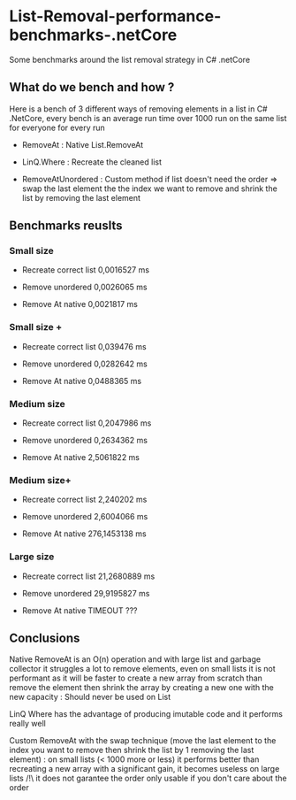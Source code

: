 # List-Removal-performance-benchmarks-.netCore

Some benchmarks around the list removal strategy in C# .netCore

## What do we bench and how ?

Here is a bench of 3 different ways of removing elements in a list in C# .NetCore, every bench is an average run time over 1000 run on the same list for everyone for every run

- RemoveAt : Native List.RemoveAt

- LinQ.Where : Recreate the cleaned list

- RemoveAtUnordered : Custom method if list doesn't need the order => swap the last element the the index we want to remove and shrink the list by removing the last element


## Benchmarks reuslts


### Small size
- Recreate correct list 0,0016527 ms

- Remove unordered 0,0026065 ms

- Remove At native 0,0021817 ms


### Small size +
- Recreate correct list 0,039476 ms

- Remove unordered 0,0282642 ms

- Remove At native 0,0488365 ms


### Medium size
- Recreate correct list 0,2047986 ms

- Remove unordered 0,2634362 ms

- Remove At native 2,5061822 ms


### Medium size+
- Recreate correct list 2,240202 ms

- Remove unordered 2,6004066 ms

- Remove At native 276,1453138 ms


### Large size
- Recreate correct list 21,2680889 ms

- Remove unordered 29,9195827 ms

- Remove At native TIMEOUT ???


## Conclusions

Native RemoveAt is an O(n) operation and with large list and garbage collector it struggles a lot to remove elements, even on small lists it is not performant as it will be faster to create a new array from scratch than remove the element then shrink the array by creating a new one with the new capacity : Should never be used on List

LinQ Where has the advantage of producing imutable code and it performs really well

Custom RemoveAt with the swap technique (move the last element to the index you want to remove then shrink the list by 1 removing the last element) : on small lists (< 1000 more or less) it performs better than recreating a new array with a significant gain, it becomes useless on large lists /!\ it does not garantee the order only usable if you don't care about the order
